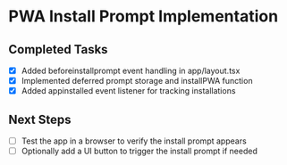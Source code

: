 # PWA Install Prompt Implementation

## Completed Tasks
- [x] Added beforeinstallprompt event handling in app/layout.tsx
- [x] Implemented deferred prompt storage and installPWA function
- [x] Added appinstalled event listener for tracking installations

## Next Steps
- [ ] Test the app in a browser to verify the install prompt appears
- [ ] Optionally add a UI button to trigger the install prompt if needed
